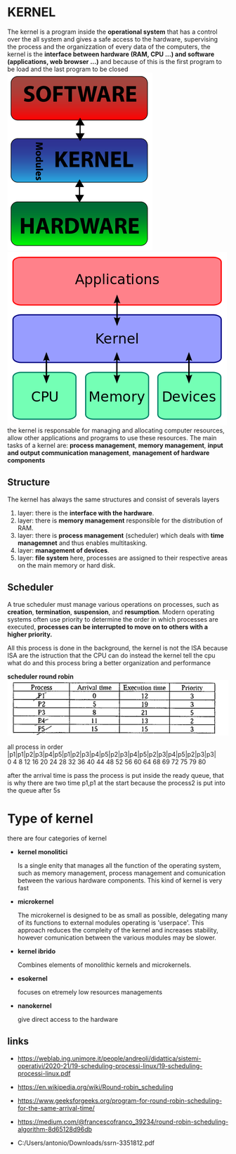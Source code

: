 # KERNEL
The kernel is a program inside the **operational system** that has a control over the all system and gives a safe access to the hardware, supervising the process and the organizzation of every data of the computers, the kernel is the **interface between hardware (RAM, CPU ...) and software (applications, web browser ...)** and because of this is the first program to be load and the last program to be closed\
![](img/Kernel-simple.svg.png) ![](img/Kernel_Layout.svg.png)\
the kernel is responsable for managing and allocating computer resources, allow other applications and programs to use these resources. 
The main tasks of a kernel are: **process management**, **memory management**, **input and output communication management**, **management of hardware components** 

## Structure
The kernel has always the same structures and consist of severals layers 
1. layer: there is the **interface with the hardware**.
2. layer: there is **memory management** responsible for the distribution of RAM.
3. layer: there is **process management** (scheduler) which deals with **time managemnet** and thus enables multitasking.
4. layer: **management of devices**.
5. layer: **file system** here, processes are assigned to their respective areas on the main memory or hard disk.

## Scheduler

A true scheduler must manage various operations on processes, such as **creation**, **termination**, **suspension**, and **resumption**.
Modern operating systems often use priority to determine the order in which processes are executed, **processes can be interrupted to move on to others with a higher priority.**

All this process is done in the background, the kernel is not the ISA because ISA are the istruction that the CPU can do instead the kernel tell the cpu what do and this process bring a better organization and performance  


**scheduler round robin**
![](img/QRlKw.gif)

all process in order \
|p1|p1|p2|p3|p4|p5|p1|p2|p3|p4|p5|p2|p3|p4|p5|p2|p3|p4|p5|p2|p3|p3|\
0  4  8 12 16  20 24 28 32 36 40 44 48 52 56 60 64 68 69 72 75 79 80

after the arrival time is pass the process is put inside the ready queue, that is why there are two time p1,p1 at the start because the process2 is put into the queue after 5s 


# Type of kernel 
there are four categories of kernel 
- **kernel monolitici** 

  Is a single enity that manages all the function of the operating system, such as memory management, process management and comunication between the various hardware components. This kind of kernel is very fast 
- **microkernel**

  The microkernel is designed to be as small as possible, delegating many of its functions to external modules operating is 'userpace'. This approach reduces the compleity of the kernel and increases stability, however comunication between the various modules may be slower.  
- **kernel ibrido**

  Combines elements of monolithic kernels and microkernels.
- **esokernel** 

  focuses on etremely low resources managements
- **nanokernel**
  
  give direct access to the hardware 


## links

- https://weblab.ing.unimore.it/people/andreoli/didattica/sistemi-operativi/2020-21/19-scheduling-processi-linux/19-scheduling-processi-linux.pdf

- https://en.wikipedia.org/wiki/Round-robin_scheduling

- https://www.geeksforgeeks.org/program-for-round-robin-scheduling-for-the-same-arrival-time/

- https://medium.com/@francescofranco_39234/round-robin-scheduling-algorithm-8d65128d96db

- C:/Users/antonio/Downloads/ssrn-3351812.pdf
